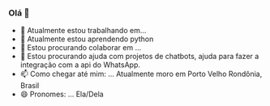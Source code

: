 ### Olá 👋


- 🔭 Atualmente estou trabalhando em...
- 🌱 Atualmente estou aprendendo python
- 👯 Estou procurando colaborar em ...
- 🤔 Estou procurando ajuda com projetos de chatbots, ajuda para fazer a integração com a api do WhatsApp.
- 📫 Como chegar até mim: ... Atualmente moro em Porto Velho Rondônia, Brasil
- 😄 Pronomes: ... Ela/Dela
